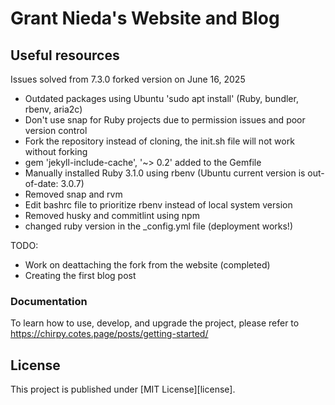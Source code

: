 # Grant Nieda's Website and Blog


## Useful resources

Issues solved from 7.3.0 forked version on June 16, 2025
- Outdated packages using Ubuntu 'sudo apt install' (Ruby, bundler, rbenv, aria2c)
- Don't use snap for Ruby projects due to permission issues and poor version control
- Fork the repository instead of cloning, the init.sh file will not work without forking
- gem 'jekyll-include-cache', '~> 0.2' added to the Gemfile
- Manually installed Ruby 3.1.0 using rbenv (Ubuntu current version is out-of-date: 3.0.7)
- Removed snap and rvm
- Edit bashrc file to prioritize rbenv instead of local system version
- Removed husky and commitlint using npm
- changed ruby version in the _config.yml file (deployment works!)

TODO:
- Work on deattaching the fork from the website (completed)
- Creating the first blog post



### Documentation

To learn how to use, develop, and upgrade the project, please refer to https://chirpy.cotes.page/posts/getting-started/


## License

This project is published under [MIT License][license].
